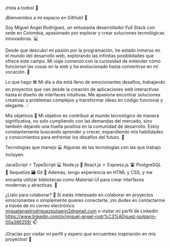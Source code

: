 ¡Hola a todos! 👋

¡Bienvenidos a mi espacio en GitHub! 🚀

Soy Miguel Angel Rodríguez, un entusiasta desarrollador Full Stack con sede en Colombia, apasionado por explorar y crear soluciones tecnológicas innovadoras. 💻

Desde que descubrí mi pasión por la programación, he estado inmerso en el mundo del desarrollo web, explorando las infinitas posibilidades que ofrece este campo. Mi viaje comenzó con la curiosidad de entender cómo funcionan las cosas en la web y ha evolucionado hasta convertirse en mi vocación. 🌟

Lo que hago 🛠️
Mi día a día está lleno de emocionantes desafíos, trabajando en proyectos que van desde la creación de aplicaciones web interactivas hasta el diseño de interfaces intuitivas. Me apasiona encontrar soluciones creativas a problemas complejos y transformar ideas en código funcional y elegante. 💡

Mis objetivos 🎯
Mi objetivo es contribuir al mundo tecnológico de manera significativa, no solo cumpliendo con las demandas del mercado, sino también dejando una huella positiva en la comunidad de desarrollo. Estoy constantemente buscando aprender y crecer, expandiendo mis habilidades y conocimientos para enfrentar los desafíos del futuro. 🌱

Tecnologías que manejo 💻
Algunas de las tecnologías con las que trabajo incluyen:

JavaScript ⚡
TypeScript 💻
Node.js 🚀
React.js ⚛️
Express.js 🛣️
PostgreSQL 🐘
Sequelize 🗃️
Git 📂
Además, tengo experiencia en HTML y CSS, y me encanta utilizar bibliotecas como Material-UI para crear interfaces modernas y atractivas. 🎨

¿Listo para colaborar? 🤝
Si estás interesado en colaborar en proyectos emocionantes o simplemente quieres conectarte, ¡no dudes en contactarme a través de mi correo electrónico miguelangelrodriguezpulgarin2@gmail.com o visitar mi perfil de LinkedIn https://www.linkedin.com/in/miguel-angel-rodr%C3%ADguez-pulgarin-00a386259/ 📫

¡Gracias por visitar mi perfil y espero que encuentres inspiración en mis proyectos! 🙏
